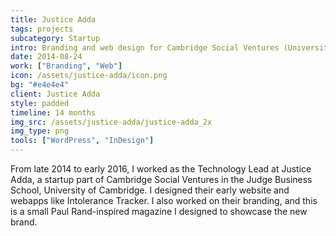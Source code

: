 ```yaml
---
title: Justice Adda
tags: projects
subcategory: Startup
intro: Branding and web design for Cambridge Social Ventures (University of Cambridge) startup trying to break barriers in justice.
date: 2014-08-24
work: ["Branding", "Web"]
icon: /assets/justice-adda/icon.png
bg: "#e4e4e4"
client: Justice Adda
style: padded
timeline: 14 months
img_src: /assets/justice-adda/justice-adda_2x
img_type: png
tools: ["WordPress", "InDesign"]
---
```


From late 2014 to early 2016, I worked as the Technology Lead at Justice Adda, a startup part of Cambridge Social Ventures in the Judge Business School, University of Cambridge. I designed their early website and webapps like Intolerance Tracker. I also worked on their branding, and this is a small Paul Rand-inspired magazine I designed to showcase the new brand.

<div class="two-images shadow">
  <div><img alt="" src="/assets/justice-adda/0001.jpg"></div>
  <div><img alt="" src="/assets/justice-adda/0002.jpg"></div>
</div>
<div class="two-images shadow">
  <div><img alt="" src="/assets/justice-adda/0003.jpg"></div>
  <div><img alt="" src="/assets/justice-adda/0004.jpg"></div>
</div>
<div class="two-images shadow">
  <div><img alt="" src="/assets/justice-adda/0005.jpg"></div>
  <div><img alt="" src="/assets/justice-adda/0006.jpg"></div>
</div>
<div class="two-images shadow">
  <div><img alt="" src="/assets/justice-adda/0007.jpg"></div>
  <div><img alt="" src="/assets/justice-adda/0008.jpg"></div>
</div>
<div class="two-images shadow">
  <div><img alt="" src="/assets/justice-adda/0009.jpg"></div>
  <div><img alt="" src="/assets/justice-adda/0010.jpg"></div>
</div>
<div class="two-images shadow">
  <div><img alt="" src="/assets/justice-adda/0011.jpg"></div>
  <div><img alt="" src="/assets/justice-adda/0012.jpg"></div>
</div>
<div class="two-images shadow">
  <div><img alt="" src="/assets/justice-adda/0013.jpg"></div>
  <div><img alt="" src="/assets/justice-adda/0014.jpg"></div>
</div>
<div class="two-images shadow">
  <div><img alt="" src="/assets/justice-adda/0015.jpg"></div>
  <div><img alt="" src="/assets/justice-adda/0016.jpg"></div>
</div>
<div class="two-images shadow">
  <div><img alt="" src="/assets/justice-adda/0017.jpg"></div>
  <div><img alt="" src="/assets/justice-adda/0018.jpg"></div>
</div>
